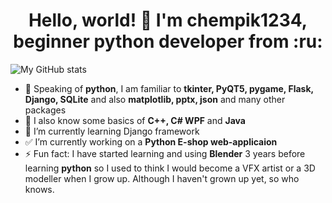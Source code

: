 <h1 align="center">Hello, world! 👋 I'm chempik1234, beginner python developer from :ru:</h1>

![My GitHub stats](https://github-readme-stats.vercel.app/api?username=chempik1234)

- :snake: Speaking of **python**, I am familiar to **tkinter, PyQT5, pygame, Flask, Django, SQLite** and also **matplotlib, pptx, json** and many other packages
- :nut_and_bolt: I also know some basics of **C++, C# WPF** and **Java**
- :book: I’m currently learning Django framework 
- :white_check_mark: I’m currently working on a **Python E-shop web-applicaion**
- ⚡ Fun fact: I have started learning and using **Blender** 3 years before learning **python** so I used to think I would become a VFX artist or a 3D modeller when I grow up. Although I haven't grown up yet, so who knows.
